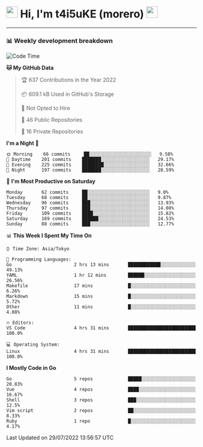 <!-- Title -->
<h1>
    <img src="https://emojis.slackmojis.com/emojis/images/1600385609/10490/cactuar.gif?1600385609" width="30"/> 
    Hi, I'm t4i5uKE (morero) 
    <img src="https://emojis.slackmojis.com/emojis/images/1600385609/10490/cactuar.gif?1600385609" width="30"/>
</h1>

---

<h3> 📊 Weekly development breakdown </h3>
<!-- waka-readme-stats -->

<!--START_SECTION:waka-->
![Code Time](http://img.shields.io/badge/Code%20Time-1%2C177%20hrs%2058%20mins-blue)

**🐱 My GitHub Data** 

> 🏆 637 Contributions in the Year 2022
 > 
> 📦 609.1 kB Used in GitHub's Storage 
 > 
> 🚫 Not Opted to Hire
 > 
> 📜 46 Public Repositories 
 > 
> 🔑 16 Private Repositories  
 > 
**I'm a Night 🦉** 

```text
🌞 Morning    66 commits     ██░░░░░░░░░░░░░░░░░░░░░░░   9.58% 
🌆 Daytime    201 commits    ███████░░░░░░░░░░░░░░░░░░   29.17% 
🌃 Evening    225 commits    ████████░░░░░░░░░░░░░░░░░   32.66% 
🌙 Night      197 commits    ███████░░░░░░░░░░░░░░░░░░   28.59%

```
📅 **I'm Most Productive on Saturday** 

```text
Monday       62 commits     ██░░░░░░░░░░░░░░░░░░░░░░░   9.0% 
Tuesday      68 commits     ██░░░░░░░░░░░░░░░░░░░░░░░   9.87% 
Wednesday    96 commits     ███░░░░░░░░░░░░░░░░░░░░░░   13.93% 
Thursday     97 commits     ███░░░░░░░░░░░░░░░░░░░░░░   14.08% 
Friday       109 commits    ████░░░░░░░░░░░░░░░░░░░░░   15.82% 
Saturday     169 commits    ██████░░░░░░░░░░░░░░░░░░░   24.53% 
Sunday       88 commits     ███░░░░░░░░░░░░░░░░░░░░░░   12.77%

```


📊 **This Week I Spent My Time On** 

```text
⌚︎ Time Zone: Asia/Tokyo

💬 Programming Languages: 
Go                       2 hrs 13 mins       ████████████░░░░░░░░░░░░░   49.13% 
YAML                     1 hr 12 mins        ██████░░░░░░░░░░░░░░░░░░░   26.56% 
Makefile                 17 mins             █░░░░░░░░░░░░░░░░░░░░░░░░   6.26% 
Markdown                 15 mins             █░░░░░░░░░░░░░░░░░░░░░░░░   5.72% 
Other                    11 mins             █░░░░░░░░░░░░░░░░░░░░░░░░   4.08%

🔥 Editors: 
VS Code                  4 hrs 31 mins       █████████████████████████   100.0%

💻 Operating System: 
Linux                    4 hrs 31 mins       █████████████████████████   100.0%

```

**I Mostly Code in Go** 

```text
Go                       5 repos             █████░░░░░░░░░░░░░░░░░░░░   20.83% 
Vue                      4 repos             ████░░░░░░░░░░░░░░░░░░░░░   16.67% 
Shell                    3 repos             ███░░░░░░░░░░░░░░░░░░░░░░   12.5% 
Vim script               2 repos             ██░░░░░░░░░░░░░░░░░░░░░░░   8.33% 
Ruby                     1 repo              █░░░░░░░░░░░░░░░░░░░░░░░░   4.17%

```



 Last Updated on 29/07/2022 13:56:57 UTC
<!--END_SECTION:waka-->

